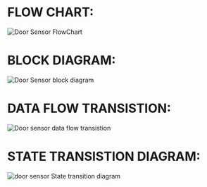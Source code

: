 # FLOW CHART:
![Door Sensor FlowChart](https://user-images.githubusercontent.com/101619680/164385694-456ed917-9758-4956-9b66-d1eff4370da2.png)

# BLOCK DIAGRAM:
![Door Sensor block diagram](https://user-images.githubusercontent.com/101619680/164385756-52d9af4c-0638-44ef-9124-76b1068e831e.png)

# DATA FLOW TRANSISTION:
![Door sensor data flow transistion](https://user-images.githubusercontent.com/101619680/164385832-c2092f8e-28e9-4c2b-9bae-6bbe03ea6342.png)

# STATE TRANSISTION DIAGRAM:
![door sensor State transition diagram](https://user-images.githubusercontent.com/101619680/164385979-a8d1f432-e997-4fbd-8711-cf8c1761abd5.png)




